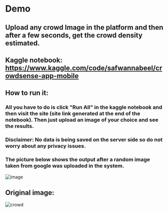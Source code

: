 # Demo

## Upload any crowd Image in the platform and then after a few seconds, get the crowd density estimated.

## Kaggle notebook: https://www.kaggle.com/code/safwannabeel/crowdsense-app-mobile

## How to run it:

### All you have to do is click "Run All" in the kaggle notebook and then visit the site (site link generated at the end of the notebook). Then just upload an image of your choice and see the results.
### Disclaimer: No data is being saved on the server side so do not worry about any privacy issues.


### The picture below shows the output after a random image taken from google was uploaded in the system. 

![image](https://github.com/user-attachments/assets/7e851327-9809-4d21-9bd6-4aa3f43e041b)


## Original image:

![crowd](https://github.com/user-attachments/assets/14b62565-7127-4253-b93b-8adf32dbabca)
